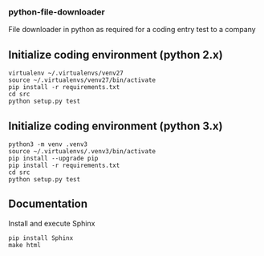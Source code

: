 
### python-file-downloader

File downloader in python as required for a coding entry test to a company

## Initialize coding environment (python 2.x)
```
virtualenv ~/.virtualenvs/venv27 
source ~/.virtualenvs/venv27/bin/activate
pip install -r requirements.txt
cd src
python setup.py test
```

## Initialize coding environment (python 3.x)
```
python3 -m venv .venv3 
source ~/.virtualenvs/.venv3/bin/activate
pip install --upgrade pip
pip install -r requirements.txt
cd src
python setup.py test
```

## Documentation
Install and execute Sphinx

```
pip install Sphinx
make html
```